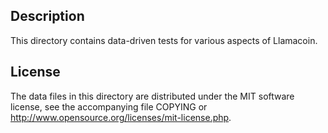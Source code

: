 Description
------------

This directory contains data-driven tests for various aspects of Llamacoin.

License
--------

The data files in this directory are distributed under the MIT software
license, see the accompanying file COPYING or
http://www.opensource.org/licenses/mit-license.php.

